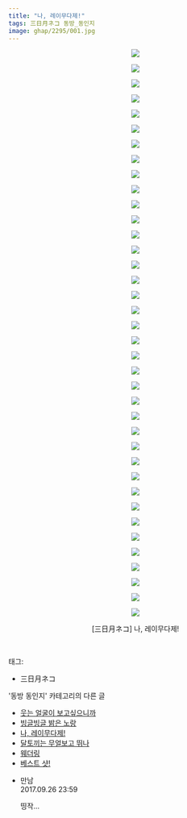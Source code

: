 ```yaml
---
title: "나, 레이무다제!"
tags: 三日月ネコ 동방_동인지
image: ghap/2295/001.jpg
---
```

<div class="article">
<p style="text-align: center; clear: none; float: none;"><img src="{{ site.nasurl }}/ghap/2295/001.jpg"/></p>
<p style="text-align: center; clear: none; float: none;"><img src="{{ site.nasurl }}/ghap/2295/002.jpg"/></p>
<p style="text-align: center; clear: none; float: none;"><img src="{{ site.nasurl }}/ghap/2295/003.jpg"/></p>
<p style="text-align: center; clear: none; float: none;"><img src="{{ site.nasurl }}/ghap/2295/004.jpg"/></p>
<p style="text-align: center; clear: none; float: none;"><img src="{{ site.nasurl }}/ghap/2295/005.jpg"/></p>
<p style="text-align: center; clear: none; float: none;"><img src="{{ site.nasurl }}/ghap/2295/006.jpg"/></p>
<p style="text-align: center; clear: none; float: none;"><img src="{{ site.nasurl }}/ghap/2295/007.jpg"/></p>
<p style="text-align: center; clear: none; float: none;"><img src="{{ site.nasurl }}/ghap/2295/008.jpg"/></p>
<p style="text-align: center; clear: none; float: none;"><img src="{{ site.nasurl }}/ghap/2295/009.jpg"/></p>
<p style="text-align: center; clear: none; float: none;"><img src="{{ site.nasurl }}/ghap/2295/010.jpg"/></p>
<p style="text-align: center; clear: none; float: none;"><img src="{{ site.nasurl }}/ghap/2295/011.jpg"/></p>
<p style="text-align: center; clear: none; float: none;"><img src="{{ site.nasurl }}/ghap/2295/012.jpg"/></p>
<p style="text-align: center; clear: none; float: none;"><img src="{{ site.nasurl }}/ghap/2295/013.jpg"/></p>
<p style="text-align: center; clear: none; float: none;"><img src="{{ site.nasurl }}/ghap/2295/014.jpg"/></p>
<p style="text-align: center; clear: none; float: none;"><img src="{{ site.nasurl }}/ghap/2295/015.jpg"/></p>
<p style="text-align: center; clear: none; float: none;"><img src="{{ site.nasurl }}/ghap/2295/016.jpg"/></p>
<p style="text-align: center; clear: none; float: none;"><img src="{{ site.nasurl }}/ghap/2295/017.jpg"/></p>
<p style="text-align: center; clear: none; float: none;"><img src="{{ site.nasurl }}/ghap/2295/018.jpg"/></p>
<p style="text-align: center; clear: none; float: none;"><img src="{{ site.nasurl }}/ghap/2295/019.jpg"/></p>
<p style="text-align: center; clear: none; float: none;"><img src="{{ site.nasurl }}/ghap/2295/020.jpg"/></p>
<p style="text-align: center; clear: none; float: none;"><img src="{{ site.nasurl }}/ghap/2295/021.jpg"/></p>
<p style="text-align: center; clear: none; float: none;"><img src="{{ site.nasurl }}/ghap/2295/022.jpg"/></p>
<p style="text-align: center; clear: none; float: none;"><img src="{{ site.nasurl }}/ghap/2295/023.jpg"/></p>
<p style="text-align: center; clear: none; float: none;"><img src="{{ site.nasurl }}/ghap/2295/024.jpg"/></p>
<p style="text-align: center; clear: none; float: none;"><img src="{{ site.nasurl }}/ghap/2295/025.jpg"/></p>
<p style="text-align: center; clear: none; float: none;"><img src="{{ site.nasurl }}/ghap/2295/026.jpg"/></p>
<p style="text-align: center; clear: none; float: none;"><img src="{{ site.nasurl }}/ghap/2295/027.jpg"/></p>
<p style="text-align: center; clear: none; float: none;"><img src="{{ site.nasurl }}/ghap/2295/028.jpg"/></p>
<p style="text-align: center; clear: none; float: none;"><img src="{{ site.nasurl }}/ghap/2295/029.jpg"/></p>
<p style="text-align: center; clear: none; float: none;"><img src="{{ site.nasurl }}/ghap/2295/030.jpg"/></p>
<p style="text-align: center; clear: none; float: none;"><img src="{{ site.nasurl }}/ghap/2295/031.jpg"/></p>
<p style="text-align: center; clear: none; float: none;"><img src="{{ site.nasurl }}/ghap/2295/032.jpg"/></p>
<p style="text-align: center; clear: none; float: none;"><img src="{{ site.nasurl }}/ghap/2295/033.jpg"/></p>
<p style="text-align: center; clear: none; float: none;"><img src="{{ site.nasurl }}/ghap/2295/034.jpg"/></p>
<p style="text-align: center; clear: none; float: none;"><img src="{{ site.nasurl }}/ghap/2295/035.jpg"/></p>
<p style="text-align: center; clear: none; float: none;"><img src="{{ site.nasurl }}/ghap/2295/036.jpg"/></p>
<p style="text-align: center; clear: none; float: none;"><img src="{{ site.nasurl }}/ghap/2295/037.jpg"/></p>
<p style="text-align: center; clear: none; float: none;"><img src="{{ site.nasurl }}/ghap/2295/038.jpg"/></p>
<p style="text-align: center; clear: none; float: none;">[三日月ネコ] 나, 레이무다제!</p>
<p><br/></p>
</div><div class="tagTrail">
<p>태그: </p>
<ul>
<li>三日月ネコ</li>
</ul>
</div><div class="another">
<p>'동방 동인지' 카테고리의 다른 글</p>
<ul>
<li><a href="/2016-09-23-ghap_2297">웃는 얼굴이 보고싶으니까</a></li>
<li><a href="/2016-09-23-ghap_2296">빙글빙글 밝은 노랑</a></li>
<li><a href="/2016-09-23-ghap_2295">나, 레이무다제!</a></li>
<li><a href="/2016-09-23-ghap_2294">달토끼는 무얼보고 뛰나</a></li>
<li><a href="/2016-09-23-ghap_2293">웨더링</a></li>
<li><a href="/2016-09-23-ghap_2292">베스트 샷!</a></li>
</ul>
</div><div class="cb_module cb_fluid">
<div class="cb_wrt cb_profile">
<div class="comment">
<ul>
<li class="cb_thumb_off" id="comment15091195">
<div class="cb_comment_area">
<div class="cb_info_area">
<div class="cb_section">
<span class="cb_nick_name">만남</span>
</div>
<div class="cb_section">
<span class="cb_date">2017.09.26 23:59 </span>
</div>
</div>
<div class="cb_dsc_comment">
<p class="cb_dsc">
											띵작...
										</p>
</div>
</div></li>
</ul>
</div>
</div><!-- commentList close -->
</div>